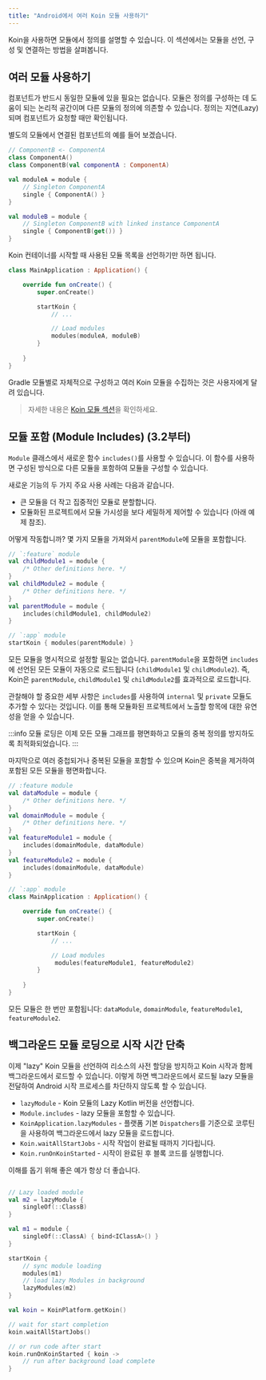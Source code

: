 ```yaml
---
title: "Android에서 여러 Koin 모듈 사용하기"
---
```

Koin을 사용하면 모듈에서 정의를 설명할 수 있습니다. 이 섹션에서는 모듈을 선언, 구성 및 연결하는 방법을 살펴봅니다.

## 여러 모듈 사용하기

컴포넌트가 반드시 동일한 모듈에 있을 필요는 없습니다. 모듈은 정의를 구성하는 데 도움이 되는 논리적 공간이며 다른 모듈의 정의에 의존할 수 있습니다. 정의는 지연(Lazy)되며 컴포넌트가 요청할 때만 확인됩니다.

별도의 모듈에서 연결된 컴포넌트의 예를 들어 보겠습니다.

```kotlin
// ComponentB <- ComponentA
class ComponentA()
class ComponentB(val componentA : ComponentA)

val moduleA = module {
    // Singleton ComponentA
    single { ComponentA() }
}

val moduleB = module {
    // Singleton ComponentB with linked instance ComponentA
    single { ComponentB(get()) }
}
```

Koin 컨테이너를 시작할 때 사용된 모듈 목록을 선언하기만 하면 됩니다.

```kotlin
class MainApplication : Application() {

    override fun onCreate() {
        super.onCreate()

        startKoin {
            // ...

            // Load modules
            modules(moduleA, moduleB)
        }
        
    }
}
```

Gradle 모듈별로 자체적으로 구성하고 여러 Koin 모듈을 수집하는 것은 사용자에게 달려 있습니다.

> 자세한 내용은 [Koin 모듈 섹션](/reference/koin-core/modules.md)을 확인하세요.

## 모듈 포함 (Module Includes) (3.2부터)

`Module` 클래스에서 새로운 함수 `includes()`를 사용할 수 있습니다. 이 함수를 사용하면 구성된 방식으로 다른 모듈을 포함하여 모듈을 구성할 수 있습니다.

새로운 기능의 두 가지 주요 사용 사례는 다음과 같습니다.
- 큰 모듈을 더 작고 집중적인 모듈로 분할합니다.
- 모듈화된 프로젝트에서 모듈 가시성을 보다 세밀하게 제어할 수 있습니다 (아래 예제 참조).

어떻게 작동합니까? 몇 가지 모듈을 가져와서 `parentModule`에 모듈을 포함합니다.

```kotlin
// `:feature` module
val childModule1 = module {
    /* Other definitions here. */
}
val childModule2 = module {
    /* Other definitions here. */
}
val parentModule = module {
    includes(childModule1, childModule2)
}

// `:app` module
startKoin { modules(parentModule) }
```

모든 모듈을 명시적으로 설정할 필요는 없습니다. `parentModule`을 포함하면 `includes`에 선언된 모든 모듈이 자동으로 로드됩니다 (`childModule1` 및 `childModule2`). 즉, Koin은 `parentModule`, `childModule1` 및 `childModule2`를 효과적으로 로드합니다.

관찰해야 할 중요한 세부 사항은 `includes`를 사용하여 `internal` 및 `private` 모듈도 추가할 수 있다는 것입니다. 이를 통해 모듈화된 프로젝트에서 노출할 항목에 대한 유연성을 얻을 수 있습니다.

:::info
모듈 로딩은 이제 모든 모듈 그래프를 평면화하고 모듈의 중복 정의를 방지하도록 최적화되었습니다.
:::

마지막으로 여러 중첩되거나 중복된 모듈을 포함할 수 있으며 Koin은 중복을 제거하여 포함된 모든 모듈을 평면화합니다.

```kotlin
// :feature module
val dataModule = module {
    /* Other definitions here. */
}
val domainModule = module {
    /* Other definitions here. */
}
val featureModule1 = module {
    includes(domainModule, dataModule)
}
val featureModule2 = module {
    includes(domainModule, dataModule)
}
```

```kotlin
// `:app` module
class MainApplication : Application() {

    override fun onCreate() {
        super.onCreate()

        startKoin {
            // ...

            // Load modules
             modules(featureModule1, featureModule2)
        }
        
    }
}
```

모든 모듈은 한 번만 포함됩니다: `dataModule`, `domainModule`, `featureModule1`, `featureModule2`.

## 백그라운드 모듈 로딩으로 시작 시간 단축

이제 "lazy" Koin 모듈을 선언하여 리소스의 사전 할당을 방지하고 Koin 시작과 함께 백그라운드에서 로드할 수 있습니다. 이렇게 하면 백그라운드에서 로드될 lazy 모듈을 전달하여 Android 시작 프로세스를 차단하지 않도록 할 수 있습니다.

- `lazyModule` - Koin 모듈의 Lazy Kotlin 버전을 선언합니다.
- `Module.includes` - lazy 모듈을 포함할 수 있습니다.
- `KoinApplication.lazyModules` - 플랫폼 기본 `Dispatchers`를 기준으로 코루틴을 사용하여 백그라운드에서 lazy 모듈을 로드합니다.
- `Koin.waitAllStartJobs` - 시작 작업이 완료될 때까지 기다립니다.
- `Koin.runOnKoinStarted` - 시작이 완료된 후 블록 코드를 실행합니다.

이해를 돕기 위해 좋은 예가 항상 더 좋습니다.

```kotlin

// Lazy loaded module
val m2 = lazyModule {
    singleOf(::ClassB)
}

val m1 = module {
    singleOf(::ClassA) { bind<IClassA>() }
}

startKoin {
    // sync module loading
    modules(m1)
    // load lazy Modules in background
    lazyModules(m2)
}

val koin = KoinPlatform.getKoin()

// wait for start completion
koin.waitAllStartJobs()

// or run code after start
koin.runOnKoinStarted { koin ->
    // run after background load complete
}
```